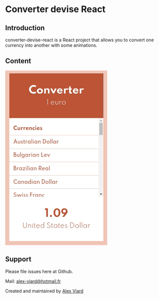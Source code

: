 # Converter devise React

## Introduction

converter-devise-react is a React project that allows you to convert one currency into another with some animations.

## Content

![](resultat.gif)


## Support

Please file issues here at Github.

Mail: alex-viard@hotmail.fr 

Created and maintained by [Alex Viard](https://github.com/AlexViard)
